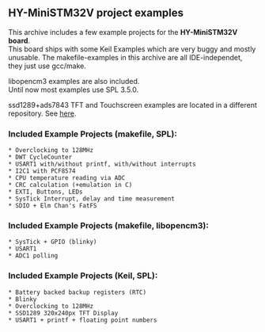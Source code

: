 ## HY-MiniSTM32V project examples
  
This archive includes a few example projects for the **HY-MiniSTM32V board**.  
This board ships with some Keil Examples which are very buggy and mostly  
unusable.
The makefile-examples in this archive are all IDE-independet, 
they just use gcc/make.  

libopencm3 examples are also included.  
Until now most examples use SPL 3.5.0.  

ssd1289+ads7843 TFT and Touchscreen examples are located in a different  
repository. See [here](https://github.com/spacerace/ssd1289).
  
### Included Example Projects (makefile, SPL):  
	* Overclocking to 128MHz
	* DWT CycleCounter
	* USART1 with/without printf, with/without interrupts
	* I2C1 with PCF8574
	* CPU temperature reading via ADC
	* CRC calculation (+emulation in C)
	* EXTI, Buttons, LEDs
	* SysTick Interrupt, delay and time measurement
	* SDIO + Elm Chan's FatFS

### Included Example Projects (makefile, libopencm3):
	* SysTick + GPIO (blinky)
	* USART1
	* ADC1 polling

### Included Example Projects (Keil, SPL):
	* Battery backed backup registers (RTC)
	* Blinky
	* Overclocking to 128MHz
	* SSD1289 320x240px TFT Display
	* USART1 + printf + floating point numbers

